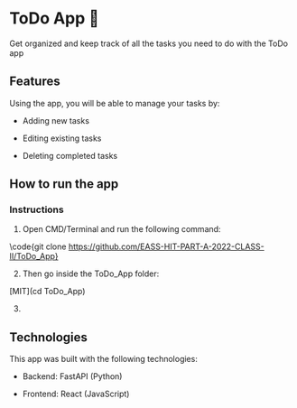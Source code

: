 # ToDo App :memo: 
Get organized and keep track of all the tasks you need to do with the ToDo app

## Features
Using the app, you will be able to manage your tasks by:

- Adding new tasks

- Editing existing tasks

- Deleting completed tasks

## How to run the app
### Instructions
1. Open CMD/Terminal and run the following command:

\code{git clone https://github.com/EASS-HIT-PART-A-2022-CLASS-II/ToDo_App}

2. Then go inside the ToDo_App folder:

[MIT](cd ToDo_App)

3. 

## Technologies
This app was built with the following technologies:

- Backend: FastAPI (Python)

- Frontend: React (JavaScript)

